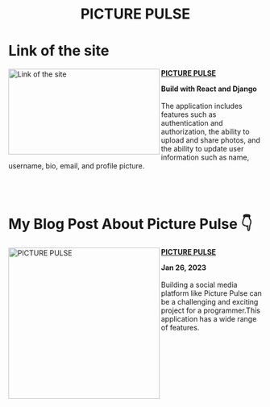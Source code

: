 <h1 align="center">PICTURE PULSE</h1>

# Link of the site
<p align="left">
<a href="https://picturepulse.netlify.app/" title="Link of the site">
<img src="https://user-images.githubusercontent.com/93304640/214776451-2d02fc78-e379-4b9a-b1c3-8e79984934d7.png" alt="Link of the site" height="170px" width="300px" align="left"  />


<a href="https://picturepulse.up.railway.app/" title="Link of the site"><strong>PICTURE PULSE</strong></a>
<div><strong>Build with React and Django</strong></div>
<br/> The application includes features such as authentication and authorization, the ability to upload and share photos, and the ability to update user information such as name, username, bio, email, and profile picture.
</p> <br/> <br/>


# My Blog Post About Picture Pulse 👇


<p align="left">
<a href="https://gauravjoshi.hashnode.dev/introducing-picture-pulse-new-social-media-site" title="PICTURE PULSE">
<img src="https://user-images.githubusercontent.com/93304640/214798757-aab64a39-8839-4cb4-a934-ac0780455b0d.png" alt="PICTURE PULSE" width="300px" align="left" /></a>
<a href="https://gauravjoshi.hashnode.dev/the-instagram-inspired-social-media-site" title="PICTURE PULSE"><strong>PICTURE PULSE</strong></a>
<div><strong>Jan 26, 2023 </strong></div>
<br/> Building a social media platform like Picture Pulse can be a challenging and exciting project for a programmer.This application has a wide range of features.
</p> <br/> <br/>
